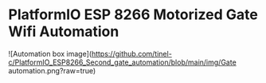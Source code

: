 # PlatformIO ESP 8266 Motorized Gate Wifi Automation

![Automation box image](https://github.com/tinel-c/PlatformIO_ESP8266_Second_gate_automation/blob/main/img/Gate automation.png?raw=true)
